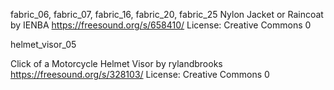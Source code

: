 fabric_06, fabric_07, fabric_16, fabric_20, fabric_25
Nylon Jacket or Raincoat
by IENBA
https://freesound.org/s/658410/
License: Creative Commons 0

helmet_visor_05

Click of a Motorcycle Helmet Visor
 by rylandbrooks
 https://freesound.org/s/328103/
 License: Creative Commons 0
 